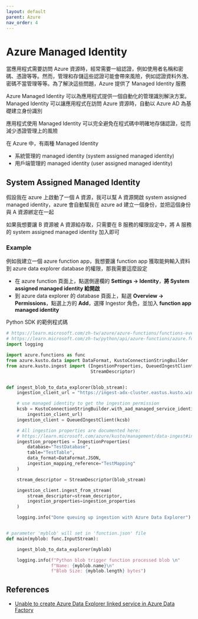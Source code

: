 ```yaml
---
layout: default
parent: Azure
nav_order: 4
---
```


# Azure Managed Identity

當應用程式需要訪問 Azure 資源時，經常需要一組認證，例如使用者名稱和密碼、憑證等等。然而，管理和存儲這些認證可能會帶來風險，例如認證資料外洩、密碼不當管理等等。為了解決這些問題，Azure 提供了 Managed Identity 服務

Azure Managed Identity 可以為應用程式提供一個自動化的管理識別解決方案。Managed Identity 可以讓應用程式在訪問 Azure 資源時，自動以 Azure AD 為基礎建立身份識別

應用程式使用 Managed Identity 可以完全避免在程式碼中明確地存儲認證，從而減少憑證管理上的風險

在 Azure 中，有兩種 Managed Identity

- 系統管理的 managed identity (system assigned managed identity)
- 用戶端管理的 managed identity (user assigned managed identity)

## System Assigned Managed Identity

假設我在 azure 上啟動了一個 A 資源，我可以幫 A 資源開啟 system assigned managed identity，azure 會自動幫我在 azure ad 建立一個身份，並把這個身份與 A 資源綁定在一起

如果我想要讓 B 資源被 A 資源給存取，只需要在 B 服務的權限設定中，將 A 服務的 system assigned managed identity 加入即可

### Example

例如我建立一個 azure function app，我想要讓 function app 獲取能夠輸入資料到 azure data explorer database 的權限，那我需要這麼設定

- 在 azure function 頁面上，點選側邊欄的 **Settings -> Identity**，**將 System assigned managed identity 給開啟**
- 到 azure data explorer 的 database 頁面上，點選 **Overview -> Permissions**，點選上方的 **Add**，選擇 Ingestor 角色，並加入 **function app managed identity**

Python SDK 的範例程式碼

```python
# https://learn.microsoft.com/zh-tw/azure/azure-functions/functions-event-grid-blob-trigger?pivots=programming-language-python
# https://learn.microsoft.com/zh-tw/python/api/azure-functions/azure.functions.blob.inputstream?view=azure-python
import logging

import azure.functions as func
from azure.kusto.data import DataFormat, KustoConnectionStringBuilder
from azure.kusto.ingest import (IngestionProperties, QueuedIngestClient,
                                StreamDescriptor)


def ingest_blob_to_data_explorer(blob_stream):
    ingestion_client_url = "https://ingest-adx-cluster.eastus.kusto.windows.net"

    # use managed identity to get the ingestion permission
    kcsb = KustoConnectionStringBuilder.with_aad_managed_service_identity_authentication(
        ingestion_client_url)
    ingestion_client = QueuedIngestClient(kcsb)

    # All ingestion properties are documented here:
    # https://learn.microsoft.com/azure/kusto/management/data-ingest#ingestion-properties
    ingestion_properties = IngestionProperties(
        database="TestDatabase",
        table="TestTable",
        data_format=DataFormat.JSON,
        ingestion_mapping_reference="TestMapping"
    )

    stream_descriptor = StreamDescriptor(blob_stream)

    ingestion_client.ingest_from_stream(
        stream_descriptor=stream_descriptor,
        ingestion_properties=ingestion_properties
    )

    logging.info("Done queuing up ingestion with Azure Data Explorer")


# parameter 'myblob' will set in 'function.json' file
def main(myblob: func.InputStream):

    ingest_blob_to_data_explorer(myblob)

    logging.info(f"Python blob trigger function processed blob \n"
                 f"Name: {myblob.name}\n"
                 f"Blob Size: {myblob.length} bytes")
```

## References

- [Unable to create Azure Data Explorer linked service in Azure Data Factory](https://learn.microsoft.com/en-us/answers/questions/758303/unable-to-create-azure-data-explorer-linked-servic)
